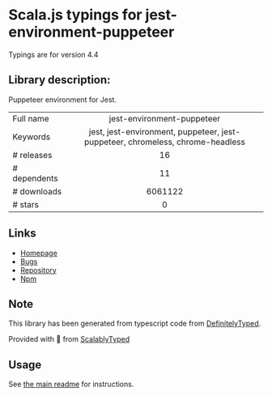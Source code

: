 
# Scala.js typings for jest-environment-puppeteer

Typings are for version 4.4

## Library description:
Puppeteer environment for Jest.

|                    |                 |
| ------------------ | :-------------: |
| Full name          | jest-environment-puppeteer |
| Keywords           | jest, jest-environment, puppeteer, jest-puppeteer, chromeless, chrome-headless |
| # releases         | 16 |
| # dependents       | 11 |
| # downloads        | 6061122 |
| # stars            | 0 |

## Links
- [Homepage](https://github.com/smooth-code/jest-puppeteer#readme)
- [Bugs](https://github.com/smooth-code/jest-puppeteer/issues)
- [Repository](https://github.com/smooth-code/jest-puppeteer)
- [Npm](https://www.npmjs.com/package/jest-environment-puppeteer)
    


## Note
This library has been generated from typescript code from [DefinitelyTyped](https://definitelytyped.org).

Provided with :purple_heart: from [ScalablyTyped](https://github.com/oyvindberg/ScalablyTyped)

## Usage
See [the main readme](../../readme.md) for instructions.


